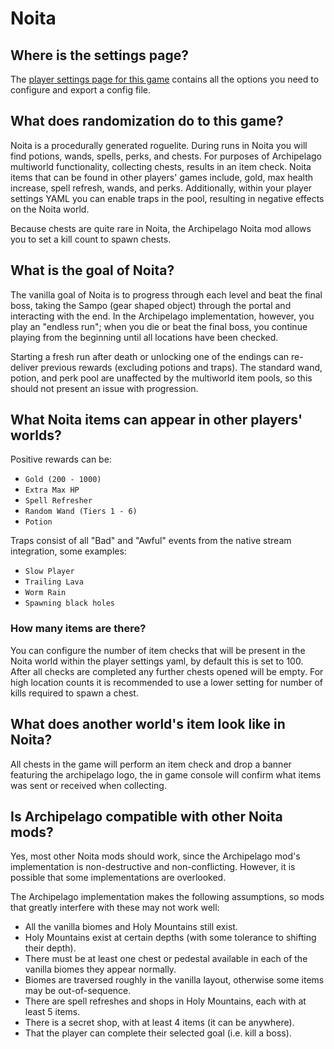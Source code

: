 # Noita

## Where is the settings page?

The [player settings page for this game](../player-settings) contains all the options you need to configure and export a
config file.

## What does randomization do to this game?

Noita is a procedurally generated roguelite. During runs in Noita you will find potions, wands, spells, perks, and
chests. For purposes of Archipelago multiworld functionality, collecting chests, results in an item check. Noita items 
that can be found in other players' games include, gold, max health increase, spell refresh, wands, and perks. 
Additionally, within your player settings YAML you can enable traps in the pool, resulting in negative effects on 
the Noita world.

Because chests are quite rare in Noita, the Archipelago Noita mod allows you to set a kill count to spawn chests. 

## What is the goal of Noita?

The vanilla goal of Noita is to progress through each level and beat the final boss, taking the Sampo
(gear shaped object) through the portal and interacting with the end. 
In the Archipelago implementation, however, you play an "endless run"; when you die or beat the final boss, you
continue playing from the beginning until all locations have been checked.

Starting a fresh run after death or unlocking one of the endings can re-deliver previous rewards (excluding potions
and traps). The standard wand, potion, and perk pool are unaffected by the multiworld item pools, so this should not
present an issue with progression.

## What Noita items can appear in other players' worlds?

Positive rewards can be:

* `Gold (200 - 1000)`
* `Extra Max HP`
* `Spell Refresher`
* `Random Wand (Tiers 1 - 6)`
* `Potion`

Traps consist of all "Bad" and "Awful" events from the native stream integration, some examples:

* `Slow Player`
* `Trailing Lava`
* `Worm Rain`
* `Spawning black holes`

### How many items are there?

You can configure the number of item checks that will be present in the Noita world within the player settings yaml, by
default this is set to 100. After all checks are completed any further chests opened will be empty. For high location 
counts it is recommended to use a lower setting for number of kills required to spawn a chest.

## What does another world's item look like in Noita?

All chests in the game will perform an item check and drop a banner featuring the archipelago logo, the in game console
will confirm what items was sent or received when collecting.

## Is Archipelago compatible with other Noita mods?

Yes, most other Noita mods should work, since the Archipelago mod's implementation is non-destructive and
non-conflicting. However, it is possible that some implementations are overlooked.

The Archipelago implementation makes the following assumptions, so mods that greatly interfere with these may not
work well:

* All the vanilla biomes and Holy Mountains still exist.
* Holy Mountains exist at certain depths (with some tolerance to shifting their depth).
* There must be at least one chest or pedestal available in each of the vanilla biomes they appear normally.
* Biomes are traversed roughly in the vanilla layout, otherwise some items may be out-of-sequence.
* There are spell refreshes and shops in Holy Mountains, each with at least 5 items.
* There is a secret shop, with at least 4 items (it can be anywhere).
* That the player can complete their selected goal (i.e. kill a boss).
